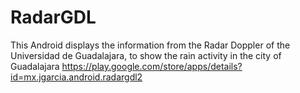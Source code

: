 # RadarGDL

This Android displays the information from the Radar Doppler of the Universidad de Guadalajara, to show the rain activity in the city of Guadalajara
https://play.google.com/store/apps/details?id=mx.jgarcia.android.radargdl2
